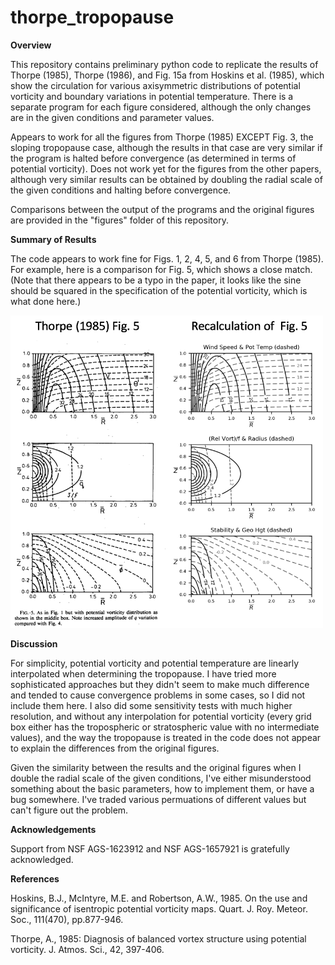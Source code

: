 # thorpe_tropopause

<b> Overview </b>

This repository contains preliminary python code to replicate the results of Thorpe (1985), Thorpe (1986), and Fig. 15a from Hoskins et al. (1985), which show the circulation for various axisymmetric distributions of potential vorticity and boundary variations in potential temperature.  There is a separate program for each figure considered, although the only changes are in the given conditions and parameter values.

Appears to work for all the figures from Thorpe (1985) EXCEPT Fig. 3, the sloping tropopause case, although the results in that case are very similar if the program is halted before convergence (as determined in terms of potential vorticity). Does not work yet for the figures from the other papers, although very similar results can be obtained by doubling the radial scale of the given conditions and halting before convergence.

Comparisons between the output of the programs and the original figures are provided in the "figures" folder of this repository.

<b> Summary of Results </b>

The code appears to work fine for Figs. 1, 2, 4, 5, and 6 from Thorpe (1985).  For example, here is a comparison for Fig. 5, which shows a close match. (Note that there appears to be a typo in the paper, it looks like the sine should be squared in the specification of the potential vorticity, which is what done here.)

<img src="figures/comparison_thorpe_1985_fig_5.png" width="500" height="500">

<b> Discussion </b>

For simplicity, potential vorticity and potential temperature are linearly interpolated when determining the tropopause.  I have tried more sophisticated approaches but they didn't seem to make much difference and tended to cause convergence problems in some cases, so I did not include them here.  I also did some sensitivity tests with much higher resolution, and without any interpolation for potential vorticity (every grid box either has the tropospheric or stratospheric value with no intermediate values), and the way the tropopause is treated in the code does not appear to explain the differences from the original figures.  

Given the similarity between the results and the original figures when I double the radial scale of the given conditions, I've either misunderstood something about the basic parameters, how to implement them, or have a bug somewhere. I've traded various permuations of different values but can't figure out the problem.

<b> Acknowledgements </b>

Support from NSF AGS-1623912 and NSF AGS-1657921 is gratefully acknowledged.

<b> References </b>

Hoskins, B.J., McIntyre, M.E. and Robertson, A.W., 1985. On the use and significance of isentropic potential vorticity maps. Quart. J. Roy. Meteor. Soc., 111(470), pp.877-946.

Thorpe, A., 1985: Diagnosis of balanced vortex structure using potential vorticity.  J. Atmos. Sci., 42, 397-406.
